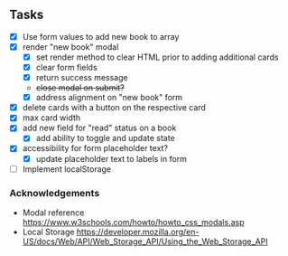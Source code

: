 ## Tasks
- [x] Use form values to add new book to array
- [x] render "new book" modal
  - [x] set render method to clear HTML prior to adding additional cards
  - [x] clear form fields
  - [x] return success message
  -  ~~close modal on submit?~~
  - [x] address alignment on "new book" form
- [x] delete cards with a button on the respective card
- [x] max card width
- [x] add new field for "read" status on a book
  - [x] add ability to toggle and update state
- [x] accessibility for form placeholder text?
  - [x] update placeholder text to labels in form
- [ ] Implement localStorage

### Acknowledgements
- Modal reference https://www.w3schools.com/howto/howto_css_modals.asp 
- Local Storage https://developer.mozilla.org/en-US/docs/Web/API/Web_Storage_API/Using_the_Web_Storage_API 